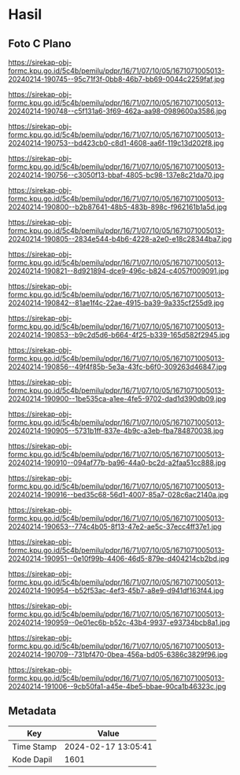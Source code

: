 # Hasil

## Foto C Plano

https://sirekap-obj-formc.kpu.go.id/5c4b/pemilu/pdpr/16/71/07/10/05/1671071005013-20240214-190745--95c71f3f-0bb8-46b7-bb69-0044c2259faf.jpg

https://sirekap-obj-formc.kpu.go.id/5c4b/pemilu/pdpr/16/71/07/10/05/1671071005013-20240214-190748--c5f131a6-3f69-462a-aa98-0989600a3586.jpg

https://sirekap-obj-formc.kpu.go.id/5c4b/pemilu/pdpr/16/71/07/10/05/1671071005013-20240214-190753--bd423cb0-c8d1-4608-aa6f-119c13d202f8.jpg

https://sirekap-obj-formc.kpu.go.id/5c4b/pemilu/pdpr/16/71/07/10/05/1671071005013-20240214-190756--c3050f13-bbaf-4805-bc98-137e8c21da70.jpg

https://sirekap-obj-formc.kpu.go.id/5c4b/pemilu/pdpr/16/71/07/10/05/1671071005013-20240214-190800--b2b87641-48b5-483b-898c-f962161b1a5d.jpg

https://sirekap-obj-formc.kpu.go.id/5c4b/pemilu/pdpr/16/71/07/10/05/1671071005013-20240214-190805--2834e544-b4b6-4228-a2e0-e18c28344ba7.jpg

https://sirekap-obj-formc.kpu.go.id/5c4b/pemilu/pdpr/16/71/07/10/05/1671071005013-20240214-190821--8d921894-dce9-496c-b824-c4057f009091.jpg

https://sirekap-obj-formc.kpu.go.id/5c4b/pemilu/pdpr/16/71/07/10/05/1671071005013-20240214-190842--81ae1f4c-22ae-4915-ba39-9a335cf255d9.jpg

https://sirekap-obj-formc.kpu.go.id/5c4b/pemilu/pdpr/16/71/07/10/05/1671071005013-20240214-190853--b9c2d5d6-b664-4f25-b339-165d582f2945.jpg

https://sirekap-obj-formc.kpu.go.id/5c4b/pemilu/pdpr/16/71/07/10/05/1671071005013-20240214-190856--49f4f85b-5e3a-43fc-b6f0-309263d46847.jpg

https://sirekap-obj-formc.kpu.go.id/5c4b/pemilu/pdpr/16/71/07/10/05/1671071005013-20240214-190900--1be535ca-a1ee-4fe5-9702-dad1d390db09.jpg

https://sirekap-obj-formc.kpu.go.id/5c4b/pemilu/pdpr/16/71/07/10/05/1671071005013-20240214-190905--5731b1ff-837e-4b9c-a3eb-fba784870038.jpg

https://sirekap-obj-formc.kpu.go.id/5c4b/pemilu/pdpr/16/71/07/10/05/1671071005013-20240214-190910--094af77b-ba96-44a0-bc2d-a2faa51cc888.jpg

https://sirekap-obj-formc.kpu.go.id/5c4b/pemilu/pdpr/16/71/07/10/05/1671071005013-20240214-190916--bed35c68-56d1-4007-85a7-028c6ac2140a.jpg

https://sirekap-obj-formc.kpu.go.id/5c4b/pemilu/pdpr/16/71/07/10/05/1671071005013-20240214-190653--774c4b05-8f13-47e2-ae5c-37ecc4ff37e1.jpg

https://sirekap-obj-formc.kpu.go.id/5c4b/pemilu/pdpr/16/71/07/10/05/1671071005013-20240214-190951--0e10f99b-4406-46d5-879e-d404214cb2bd.jpg

https://sirekap-obj-formc.kpu.go.id/5c4b/pemilu/pdpr/16/71/07/10/05/1671071005013-20240214-190954--b52f53ac-4ef3-45b7-a8e9-d941df163f44.jpg

https://sirekap-obj-formc.kpu.go.id/5c4b/pemilu/pdpr/16/71/07/10/05/1671071005013-20240214-190959--0e01ec6b-b52c-43b4-9937-e93734bcb8a1.jpg

https://sirekap-obj-formc.kpu.go.id/5c4b/pemilu/pdpr/16/71/07/10/05/1671071005013-20240214-190709--731bf470-0bea-456a-bd05-6386c3829f96.jpg

https://sirekap-obj-formc.kpu.go.id/5c4b/pemilu/pdpr/16/71/07/10/05/1671071005013-20240214-191006--9cb50fa1-a45e-4be5-bbae-90ca1b46323c.jpg


## Metadata

| Key        | Value               |
| ---------- | ------------------- |
| Time Stamp | 2024-02-17 13:05:41 |
| Kode Dapil | 1601                |



